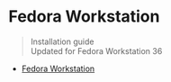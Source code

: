 # Fedora Workstation

> Installation guide  
> Updated for Fedora Workstation 36

- [Fedora Workstation](#fedora-workstation)
